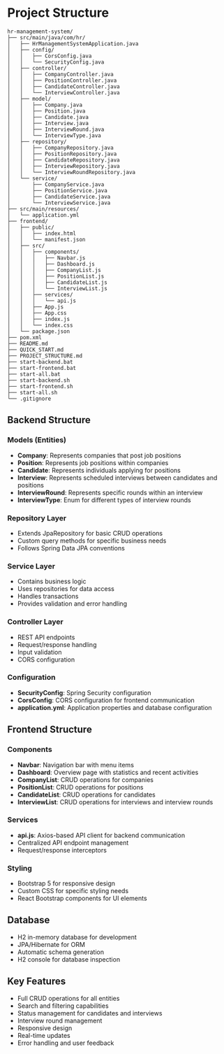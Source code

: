 # Project Structure

```
hr-management-system/
├── src/main/java/com/hr/
│   ├── HrManagementSystemApplication.java
│   ├── config/
│   │   ├── CorsConfig.java
│   │   └── SecurityConfig.java
│   ├── controller/
│   │   ├── CompanyController.java
│   │   ├── PositionController.java
│   │   ├── CandidateController.java
│   │   └── InterviewController.java
│   ├── model/
│   │   ├── Company.java
│   │   ├── Position.java
│   │   ├── Candidate.java
│   │   ├── Interview.java
│   │   ├── InterviewRound.java
│   │   └── InterviewType.java
│   ├── repository/
│   │   ├── CompanyRepository.java
│   │   ├── PositionRepository.java
│   │   ├── CandidateRepository.java
│   │   ├── InterviewRepository.java
│   │   └── InterviewRoundRepository.java
│   └── service/
│       ├── CompanyService.java
│       ├── PositionService.java
│       ├── CandidateService.java
│       └── InterviewService.java
├── src/main/resources/
│   └── application.yml
├── frontend/
│   ├── public/
│   │   ├── index.html
│   │   └── manifest.json
│   ├── src/
│   │   ├── components/
│   │   │   ├── Navbar.js
│   │   │   ├── Dashboard.js
│   │   │   ├── CompanyList.js
│   │   │   ├── PositionList.js
│   │   │   ├── CandidateList.js
│   │   │   └── InterviewList.js
│   │   ├── services/
│   │   │   └── api.js
│   │   ├── App.js
│   │   ├── App.css
│   │   ├── index.js
│   │   └── index.css
│   └── package.json
├── pom.xml
├── README.md
├── QUICK_START.md
├── PROJECT_STRUCTURE.md
├── start-backend.bat
├── start-frontend.bat
├── start-all.bat
├── start-backend.sh
├── start-frontend.sh
├── start-all.sh
└── .gitignore
```

## Backend Structure

### Models (Entities)
- **Company**: Represents companies that post job positions
- **Position**: Represents job positions within companies
- **Candidate**: Represents individuals applying for positions
- **Interview**: Represents scheduled interviews between candidates and positions
- **InterviewRound**: Represents specific rounds within an interview
- **InterviewType**: Enum for different types of interview rounds

### Repository Layer
- Extends JpaRepository for basic CRUD operations
- Custom query methods for specific business needs
- Follows Spring Data JPA conventions

### Service Layer
- Contains business logic
- Uses repositories for data access
- Handles transactions
- Provides validation and error handling

### Controller Layer
- REST API endpoints
- Request/response handling
- Input validation
- CORS configuration

### Configuration
- **SecurityConfig**: Spring Security configuration
- **CorsConfig**: CORS configuration for frontend communication
- **application.yml**: Application properties and database configuration

## Frontend Structure

### Components
- **Navbar**: Navigation bar with menu items
- **Dashboard**: Overview page with statistics and recent activities
- **CompanyList**: CRUD operations for companies
- **PositionList**: CRUD operations for positions
- **CandidateList**: CRUD operations for candidates
- **InterviewList**: CRUD operations for interviews and interview rounds

### Services
- **api.js**: Axios-based API client for backend communication
- Centralized API endpoint management
- Request/response interceptors

### Styling
- Bootstrap 5 for responsive design
- Custom CSS for specific styling needs
- React Bootstrap components for UI elements

## Database
- H2 in-memory database for development
- JPA/Hibernate for ORM
- Automatic schema generation
- H2 console for database inspection

## Key Features
- Full CRUD operations for all entities
- Search and filtering capabilities
- Status management for candidates and interviews
- Interview round management
- Responsive design
- Real-time updates
- Error handling and user feedback
